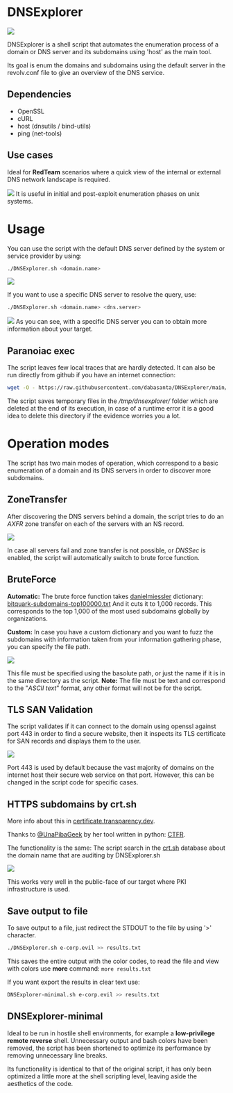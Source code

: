 # DNSExplorer

![](https://raw.githubusercontent.com/dabasanta/DNSExplorer/main/examples/banner.png)

DNSExplorer is a shell script that automates the enumeration process of a domain or DNS server and its subdomains using 'host' as the main tool.

Its goal is enum the domains and subdomains using the default server in the revolv.conf file to give an overview of the DNS service.

## Dependencies

- OpenSSL
- cURL
- host (dnsutils / bind-utils)
- ping (net-tools)

## Use cases

Ideal for **RedTeam** scenarios where a quick view of the internal or external DNS network landscape is required.

![](https://raw.githubusercontent.com/dabasanta/DNSExplorer/main/examples/BasicRecon2.png)
It is useful in initial and post-exploit enumeration phases on unix systems.

# Usage
You can use the script with the default DNS server defined by the system or service provider by using:
```bash
./DNSExplorer.sh <domain.name>
```
![](https://raw.githubusercontent.com/dabasanta/DNSExplorer/main/examples/basicRecon.png)

If you want to use a specific DNS server to resolve the query, use:
```bash
./DNSExplorer.sh <domain.name> <dns.server>
```
![](https://raw.githubusercontent.com/dabasanta/DNSExplorer/main/examples/DNS_specificDNS.png)
As you can see, with a specific DNS server you can to obtain more information about your target.

## Paranoiac exec
The script leaves few local traces that are hardly detected. It can also be run directly from github if you have an internet connection:

```bash
wget -O - https://raw.githubusercontent.com/dabasanta/DNSExplorer/main/DNSExplorer.sh | bash
```

The script saves temporary files in the */tmp/dnsexplorer/* folder which are deleted at the end of its execution, in case of a runtime error it is a good idea to delete this directory if the evidence worries you a lot.

# Operation modes

The script has two main modes of operation, which correspond to a basic enumeration of a domain and its DNS servers in order to discover more subdomains.

## ZoneTransfer

After discovering the DNS servers behind a domain, the script tries to do an *AXFR* zone transfer on each of the servers with an NS record.

![](https://raw.githubusercontent.com/dabasanta/DNSExplorer/main/examples/ZoneTransfer.png)

In case all servers fail and zone transfer is not possible, or *DNSSec* is enabled, the script will automatically switch to brute force function.

## BruteForce

**Automatic:** The brute force function takes [danielmiessler](https://github.com/danielmiessler/) dictionary: [bitquark-subdomains-top100000.txt](https://raw.githubusercontent.com/danielmiessler/SecLists/master/Discovery/DNS/bitquark-subdomains-top100000.txt) And it cuts it to 1,000 records.
This corresponds to the top 1,000 of the most used subdomains globally by organizations.

**Custom:** In case you have a custom dictionary and you want to fuzz the subdomains with information taken from your information gathering phase, you can specify the file path.

![](https://raw.githubusercontent.com/dabasanta/DNSExplorer/main/examples/subdomain-bruteforce.png)

This file must be specified using the basolute path, or just the name if it is in the same directory as the script.
**Note:** The file must be text and correspond to the "*ASCII text*" format, any other format will not be for the script.

## TLS SAN Validation

The script validates if it can connect to the domain using openssl against port 443 in order to find a secure website, then it inspects its TLS certificate for SAN records and displays them to the user.

![](https://raw.githubusercontent.com/dabasanta/DNSExplorer/main/examples/TLS-SAN-Validation.png)

Port 443 is used by default because the vast majority of domains on the internet host their secure web service on that port. However, this can be changed in the script code for specific cases.

## HTTPS subdomains by crt.sh
More info about this in [certificate.transparency.dev](https://certificate.transparency.dev/).

Thanks to [@UnaPibaGeek](https://github.com/UnaPibaGeek) by her tool written in python: [CTFR](https://github.com/UnaPibaGeek/ctfr).

The functionality is the same: The script search in the [crt.sh](https://crt.sh/) database about the domain name that are auditing by DNSExplorer.sh

![](https://github.com/dabasanta/DNSExplorer/blob/main/examples/crt.sh.png?raw=true)

This works very well in the public-face of our target where PKI infrastructure is used.

## Save output to file
To save output to a file, just redirect the STDOUT to the file by using '>' character.
```bash
./DNSExplorer.sh e-corp.evil >> results.txt
```
This saves the entire output with the color codes, to read the file and view with colors use __more__ command: ```more results.txt```

If you want export the results in clear text use:
```bash
DNSExplorer-minimal.sh e-corp.evil >> results.txt
``` 

## DNSExplorer-minimal

Ideal to be run in hostile shell environments, for example a **low-privilege remote reverse** shell. Unnecessary output and bash colors have been removed, the script has been shortened to optimize its performance by removing unnecessary line breaks.

Its functionality is identical to that of the original script, it has only been optimized a little more at the shell scripting level, leaving aside the aesthetics of the code.

